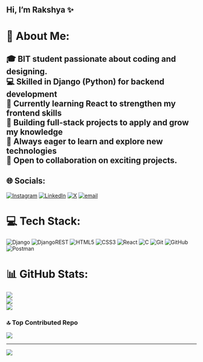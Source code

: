 ##  Hi, I’m Rakshya ✨

# 💫 About Me:
## 🎓 BIT student passionate about coding and designing.<br>💻 Skilled in Django (Python) for backend development<br>🌱 Currently learning React to strengthen my frontend skills<br>🚀 Building full-stack projects to apply and grow my knowledge<br>🌱 Always eager to learn and explore new technologies<br>🤝 Open to collaboration on exciting projects.<br>


## 🌐 Socials:
[![Instagram](https://img.shields.io/badge/Instagram-%23E4405F.svg?logo=Instagram&logoColor=white)](https://instagram.com/https://www.instagram.com/rakxya_roxks/) [![LinkedIn](https://img.shields.io/badge/LinkedIn-%230077B5.svg?logo=linkedin&logoColor=white)](https://linkedin.com/in/www.linkedin.com/in/rakshya-bhuju13) [![X](https://img.shields.io/badge/X-black.svg?logo=X&logoColor=white)](https://x.com/https://x.com/Rakxya_Roxks) [![email](https://img.shields.io/badge/Email-D14836?logo=gmail&logoColor=white)](mailto:rakshyabhuju@gmail.com) 

# 💻 Tech Stack:
![Django](https://img.shields.io/badge/django-%23092E20.svg?style=for-the-badge&logo=django&logoColor=white) ![DjangoREST](https://img.shields.io/badge/DJANGO-REST-ff1709?style=for-the-badge&logo=django&logoColor=white&color=ff1709&labelColor=gray) ![HTML5](https://img.shields.io/badge/html5-%23E34F26.svg?style=for-the-badge&logo=html5&logoColor=white) ![CSS3](https://img.shields.io/badge/css3-%231572B6.svg?style=for-the-badge&logo=css3&logoColor=white) ![React](https://img.shields.io/badge/react-%2320232a.svg?style=for-the-badge&logo=react&logoColor=%2361DAFB)  ![C](https://img.shields.io/badge/c-%2300599C.svg?style=for-the-badge&logo=c&logoColor=white) ![Git](https://img.shields.io/badge/git-%23F05033.svg?style=for-the-badge&logo=git&logoColor=white) ![GitHub](https://img.shields.io/badge/github-%23121011.svg?style=for-the-badge&logo=github&logoColor=white) ![Postman](https://img.shields.io/badge/Postman-FF6C37?style=for-the-badge&logo=postman&logoColor=white)
# 📊 GitHub Stats:
![](https://github-readme-stats.vercel.app/api?username=rakxya111&theme=dark&hide_border=false&include_all_commits=false&count_private=false)<br/>
![](https://nirzak-streak-stats.vercel.app/?user=rakxya111&theme=dark&hide_border=false)<br/>
![](https://github-readme-stats.vercel.app/api/top-langs/?username=rakxya111&theme=dark&hide_border=false&include_all_commits=false&count_private=false&layout=compact)

### 🔝 Top Contributed Repo
![](https://github-contributor-stats.vercel.app/api?username=rakxya111&limit=5&theme=dark&combine_all_yearly_contributions=true)

---
[![](https://visitcount.itsvg.in/api?id=rakxya111&icon=0&color=0)](https://visitcount.itsvg.in)

<!-- Proudly created with GPRM ( https://gprm.itsvg.in ) -->
